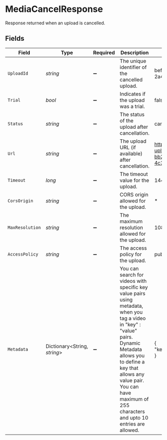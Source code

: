 # MediaCancelResponse

Response returned when an upload is cancelled.


## Fields

| Field                                                                                                                                                                                                                                                                  | Type                                                                                                                                                                                                                                                                   | Required                                                                                                                                                                                                                                                               | Description                                                                                                                                                                                                                                                            | Example                                                                                                                                                                                                                                                                |
| ---------------------------------------------------------------------------------------------------------------------------------------------------------------------------------------------------------------------------------------------------------------------- | ---------------------------------------------------------------------------------------------------------------------------------------------------------------------------------------------------------------------------------------------------------------------- | ---------------------------------------------------------------------------------------------------------------------------------------------------------------------------------------------------------------------------------------------------------------------- | ---------------------------------------------------------------------------------------------------------------------------------------------------------------------------------------------------------------------------------------------------------------------- | ---------------------------------------------------------------------------------------------------------------------------------------------------------------------------------------------------------------------------------------------------------------------- |
| `UploadId`                                                                                                                                                                                                                                                             | *string*                                                                                                                                                                                                                                                               | :heavy_minus_sign:                                                                                                                                                                                                                                                     | The unique identifier of the cancelled upload.                                                                                                                                                                                                                         | beff5537-de85-42e1-a673-2a405cd94177                                                                                                                                                                                                                                   |
| `Trial`                                                                                                                                                                                                                                                                | *bool*                                                                                                                                                                                                                                                                 | :heavy_minus_sign:                                                                                                                                                                                                                                                     | Indicates if the upload was a trial.                                                                                                                                                                                                                                   | false                                                                                                                                                                                                                                                                  |
| `Status`                                                                                                                                                                                                                                                               | *string*                                                                                                                                                                                                                                                               | :heavy_minus_sign:                                                                                                                                                                                                                                                     | The status of the upload after cancellation.                                                                                                                                                                                                                           | cancelled                                                                                                                                                                                                                                                              |
| `Url`                                                                                                                                                                                                                                                                  | *string*                                                                                                                                                                                                                                                               | :heavy_minus_sign:                                                                                                                                                                                                                                                     | The upload URL (if available) after cancellation.                                                                                                                                                                                                                      | https://storage.googleapis.com/fastpix-uploads-us/8a5ab157-c586-458a-bb2e-caa8a8b76a19/4190bbde-4c34-41e4-b70e-90ba2aa0b79e                                                                                                                                            |
| `Timeout`                                                                                                                                                                                                                                                              | *long*                                                                                                                                                                                                                                                                 | :heavy_minus_sign:                                                                                                                                                                                                                                                     | The timeout value for the upload.                                                                                                                                                                                                                                      | 14400                                                                                                                                                                                                                                                                  |
| `CorsOrigin`                                                                                                                                                                                                                                                           | *string*                                                                                                                                                                                                                                                               | :heavy_minus_sign:                                                                                                                                                                                                                                                     | CORS origin allowed for the upload.                                                                                                                                                                                                                                    | *                                                                                                                                                                                                                                                                      |
| `MaxResolution`                                                                                                                                                                                                                                                        | *string*                                                                                                                                                                                                                                                               | :heavy_minus_sign:                                                                                                                                                                                                                                                     | The maximum resolution allowed for the upload.                                                                                                                                                                                                                         | 1080p                                                                                                                                                                                                                                                                  |
| `AccessPolicy`                                                                                                                                                                                                                                                         | *string*                                                                                                                                                                                                                                                               | :heavy_minus_sign:                                                                                                                                                                                                                                                     | The access policy for the upload.                                                                                                                                                                                                                                      | public                                                                                                                                                                                                                                                                 |
| `Metadata`                                                                                                                                                                                                                                                             | Dictionary<String, *string*>                                                                                                                                                                                                                                           | :heavy_minus_sign:                                                                                                                                                                                                                                                     | You can search for videos with specific key value pairs using metadata, when you tag a video in "key" : "value" pairs. Dynamic Metadata allows you to define a key that allows any value pair. You can have maximum of 255 characters and upto 10 entries are allowed. | {<br/>"key1": "value1"<br/>}                                                                                                                                                                                                                                           |